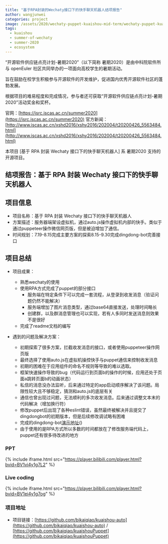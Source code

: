 ```yaml
---
title: "基于RPA封装的Wechaty接口下的快手聊天机器人结项报告"
author: wangjunwei
categories: project
image: /assets/2020/wechaty-puppet-kuaishou-mid-term/wechaty-puppet-kuaishou-mid-term.jpeg
tags:
  - kuaishou
  - summer-of-wechaty
  - summer-2020
  - ecosystem
---
```


“开源软件供应链点亮计划-暑期2020”（以下简称 暑期2020）是由中科院软件所与 openEuler 社区共同举办的一项面向高校学生的暑期活动。

旨在鼓励在校学生积极参与开源软件的开发维护，促进国内优秀开源软件社区的蓬勃发展。

根据项目的难易程度和完成情况，参与者还可获取“开源软件供应链点亮计划-暑期2020”活动奖金和奖杯。

官网：[https://isrc.iscas.ac.cn/summer2020](https://isrc.iscas.ac.cn/summer2020) 官方新闻：[http://www.iscas.ac.cn/xshd2016/xshy2016/202004/t20200426_5563484.html](http://www.iscas.ac.cn/xshd2016/xshy2016/202004/t20200426_5563484.html)

本项目 [基于 RPA 封装 Wechaty 接口下的快手聊天机器人] 系 暑期2020 支持的开源项目。

<!--more-->

## 结项报告：基于 RPA 封装 Wechaty 接口下的快手聊天机器人

## 项目信息

- 项目名称：基于 RPA 封装 Wechaty 接口下的快手聊天机器人
- 方案描述：服务器端架设虚拟机，通过auto.js操作虚拟机内部的快手。类似于通过puppeteer操作微信网页版，但是被迫增加了通信。
- 时间规划：7.19-8.15完成主要方案的探索8.15-9.30完成dingdong-bot完善接口

## 项目总结

- 项目成果：
  - 熟悉wechaty的使用
  - 使用RPA方式完成了puppet的部分接口
    - 服务端在特定条件下可以完成一套流程，从登录到收发消息（验证问题仍然不能解决）
    - 服务端增加了图片消息类型，通过base64直接发送，处理时间略长
    - 创建群，以及群消息管理也可以实现，若有人多同时发送消息则效果不是很好
  - 完成了readme文档的编写

- 遇到的问题及解决方案：
  - 初期探索了很多方案，拦截收发消息的接口，或者使用puppeteer操作网页版
  - 最终选择了使用auto.js在虚拟机操控快手与puppet通信来控制收发消息
  - 初期的困难在于应用组件的命名不规则等导致的难以选取。
  - 框架快速操作导致的bug（代码运行到页面b的操作的时候，应用还处于页面a跳转页面b的动画状态）
  - 私信的消息没办法监听，后来通过特定的app启动顺序解决了该问题。局限性较大且不够稳定，猜测和auto.js的底层有关
  - 通信也曾出现过问题，无法顺利的多次收发消息。后来通过调整文本末的代码解决（增加换行符）
  - 修改puppet后出现了各种eslint错误，虽然最终被解决并且提交了dingdongbot的初期版本，但是后续修改调试略有困难
  - 完成的dingdong-bot[演示地址](https://www.bilibili.com/video/BV1ei4y1g7og)()
  - 由于使用的是RPA方式所以多数的时间都放在了修改服务端代码上，puppet还有很多待改进的地方

### PPT

{% include iframe.html src="https://player.bilibili.com/player.html?bvid=BV1vi4y1g7L2" %}

### Live coding

{% include iframe.html src="https://player.bilibili.com/player.html?bvid=BV1ei4y1g7og" %}

### 项目地址

- 项目链接：[https://github.com/bikaiqiao/kuaishou-auto](https://github.com/bikaiqiao/kuaishou-auto) / [https://github.com/bikaiqiao/kuaishouPuppet](https://github.com/bikaiqiao/kuaishouPuppet)
